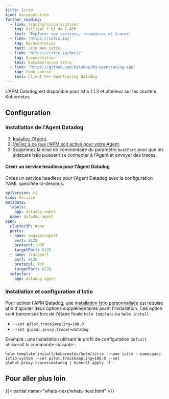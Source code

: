 ```yaml
---
title: Istio
kind: documentation
further_reading:
  - link: tracing/visualization/
    tag: Utiliser l'UI de l'APM
    text: 'Explorer vos services, ressources et traces'
  - link: 'https://istio.io/'
    tag: Documentation
    text: Site Web Istio
  - link: 'https://istio.io/docs/'
    tag: Documentation
    text: Documentation Istio
  - link: 'https://github.com/DataDog/dd-opentracing-cpp'
    tag: Code source
    text: Client C++ OpenTracing Datadog
---
```

L'APM Datadog est disponible pour Istio 1.1.3 et ultérieur sur les clusters Kubernetes.

## Configuration

### Installation de l'Agent Datadog

1. [Installez l'Agent][1].
2. [Veillez à ce que l'APM soit activé pour votre Agent][2].
3. Supprimez la mise en commentaire du paramètre `hostPort` pour que les sidecars Istio puissent se connecter à l'Agent et envoyer des traces.

#### Créer un service headless pour l'Agent Datadog

Créez un service headless pour l'Agent Datadog avec la configuration YAML spécifiée ci-dessous.

```yaml
apiVersion: v1
kind: Service
metadata:
  labels:
    app: datadog-agent
  name: datadog-agent
spec:
  clusterIP: None
  ports:
  - name: dogstatsdport
    port: 8125
    protocol: UDP
    targetPort: 8125
  - name: traceport
    port: 8126
    protocol: TCP
    targetPort: 8126
  selector:
    app: datadog-agent
```

### Installation et configuration d'Istio

Pour activer l'APM Datadog, une [installation Istio personnalisée][3] est requise afin d'ajouter deux options supplémentaires avant l'installation. Ces option sont transmises lors de l'étape finale `helm template` ou `helm install` :

- `--set pilot.traceSampling=100.0`
- `--set global.proxy.tracer=datadog`

Exemple : une installation utilisant le profil de configuration `default` utiliserait la commande suivante :

```shell
helm template install/kubernetes/helm/istio --name istio --namespace istio-system --set pilot.traceSampling=100.0 --set global.proxy.tracer=datadog | kubectl apply -f -
```

## Pour aller plus loin

{{< partial name="whats-next/whats-next.html" >}}

[1]: /fr/agent/kubernetes/daemonset_setup
[2]: /fr/agent/kubernetes/daemonset_setup/#apm-and-distributed-tracing
[3]: https://istio.io/docs/setup/kubernetes/install/helm
